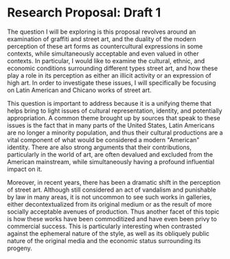 # Research Proposal: Draft 1

The question I will be exploring is this proposal revolves around an examination of graffiti and street art, and the duality of the modern perception of these art forms as countercultural expressions in some contexts, while simultaneously acceptable and even valued in other contexts. In particular, I would like to examine the cultural, ethnic, and economic conditions surrounding different types street art, and how these play a role in its perception as either an illicit activity or an expression of high art. In order to investigate these issues, I will specifically be focusing on Latin American and Chicano works of street art.

This question is important to address because it is a unifying theme that helps bring to light issues of cultural representation, identity, and potentially appropriation. A common theme brought up by sources that speak to these issues is the fact that in many parts of the United States, Latin Americans are no longer a minority population, and thus their cultural productions are a vital component of what would be considered a modern "American" identity. There are also strong arguments that their contributions, particularly in the world of art, are often devalued and excluded from the American mainstream, while simultaneously having a profound influential impact on it. 

Moreover, in recent years, there has been a dramatic shift in the perception of street art. Although still considered an act of vandalism and punishable by law in many areas, it is not uncommon to see such works in galleries, either decontextualized from its original medium or as the result of more socially acceptable avenues of production. Thus another facet of this topic is how these works have been commoditized and have even been privy to commercial success. This is particularly interesting when contrasted against the ephemeral nature of the style, as well as its obliquely public nature of the original media and the economic status surrounding its progeny.